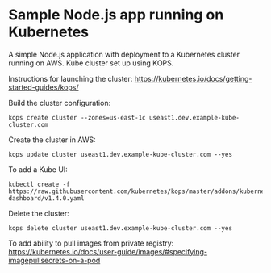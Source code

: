 # Sample Node.js app running on Kubernetes

A simple Node.js application with deployment to a Kubernetes cluster running on AWS. Kube cluster set up using KOPS.

Instructions for launching the cluster:
https://kubernetes.io/docs/getting-started-guides/kops/

Build the cluster configuration:
```
kops create cluster --zones=us-east-1c useast1.dev.example-kube-cluster.com
```

Create the cluster in AWS:
```
kops update cluster useast1.dev.example-kube-cluster.com --yes
```

To add a Kube UI:
```
kubectl create -f https://raw.githubusercontent.com/kubernetes/kops/master/addons/kubernetes-dashboard/v1.4.0.yaml
```

Delete the cluster:
```
kops delete cluster useast1.dev.example-kube-cluster.com --yes
```

To add ability to pull images from private registry:
https://kubernetes.io/docs/user-guide/images/#specifying-imagepullsecrets-on-a-pod
